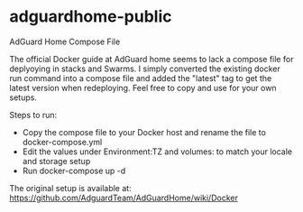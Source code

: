 # adguardhome-public
AdGuard Home Compose File

The official Docker guide at AdGuard home seems to lack a compose file for deplyoying in stacks and Swarms. I simply converted the existing docker run command into a compose file and added the "latest" tag to get the latest version when redeploying. Feel free to copy and use for your own setups. 

Steps to run: 

- Copy the compose file to your Docker host and rename the file to docker-compose.yml
- Edit the values under Environment:TZ and volumes: to match your locale and storage setup
- Run docker-compose up -d

The original setup is available at: https://github.com/AdguardTeam/AdGuardHome/wiki/Docker
